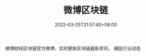 ﻿---
weight: 
title: "微博区块链"
description: "微博财经区块链官方微博，实时更新区块链最新资讯，捕捉行业动态"
date: 2022-03-25T21:57:40+08:00
lastmod: 2022-03-25T16:45:40+08:00
draft: false
authors: ["Metabd"]
featuredImage: "weiboqukuailian.png"
link: ""
tags: ["微博","微博区块链"]
categories: ["navigation"]
navigation: ["微博"]
lightgallery: true
toc: true
pinned: false
recommend: false
recommend1: false
---
微博财经区块链官方微博，实时更新区块链最新资讯，
捕捉行业动态
